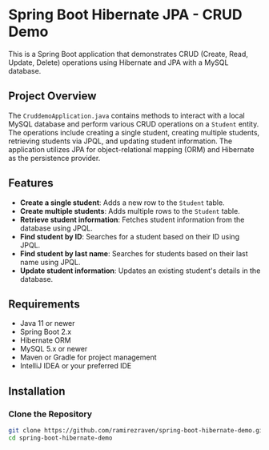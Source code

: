 # Spring Boot Hibernate JPA - CRUD Demo

This is a Spring Boot application that demonstrates CRUD (Create, Read, Update, Delete) operations using Hibernate and JPA with a MySQL database.

## Project Overview

The `CruddemoApplication.java` contains methods to interact with a local MySQL database and perform various CRUD operations on a `Student` entity. The operations include creating a single student, creating multiple students, retrieving students via JPQL, and updating student information. The application utilizes JPA for object-relational mapping (ORM) and Hibernate as the persistence provider.

## Features

- **Create a single student**: Adds a new row to the `Student` table.
- **Create multiple students**: Adds multiple rows to the `Student` table.
- **Retrieve student information**: Fetches student information from the database using JPQL.
- **Find student by ID**: Searches for a student based on their ID using JPQL.
- **Find student by last name**: Searches for students based on their last name using JPQL.
- **Update student information**: Updates an existing student's details in the database.

## Requirements

- Java 11 or newer
- Spring Boot 2.x
- Hibernate ORM
- MySQL 5.x or newer
- Maven or Gradle for project management
- IntelliJ IDEA or your preferred IDE

## Installation

### Clone the Repository

```bash
git clone https://github.com/ramirezraven/spring-boot-hibernate-demo.git
cd spring-boot-hibernate-demo

